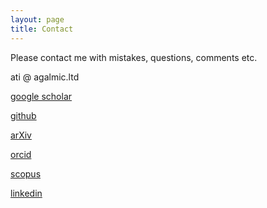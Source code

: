 ```yaml
---
layout: page
title: Contact
---
```


Please contact me with mistakes, questions, comments etc.

ati &#064; agalmic.ltd

[google scholar](https://scholar.google.com/citations?user=asnf2k8AAAAJ)

[github](https://github.com/atisharma)

[arXiv](https://arxiv.org/a/sharma_a_1.html)

[orcid](https://orcid.org/0000-0002-7170-1627)

[scopus](https://www.scopus.com/authid/detail.uri?authorId=55846178100)

[linkedin](https://uk.linkedin.com/in/atisharma)
